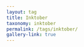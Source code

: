 ```yaml
---
layout: tag
title: Inktober
taxonomy: inktober
permalink: /tags/inktober/
gallery-link: true
---
```

